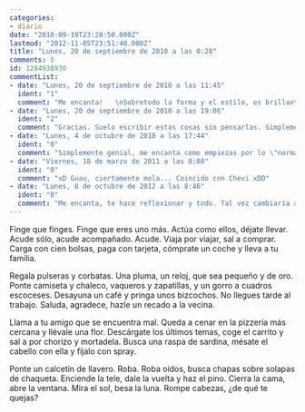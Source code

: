 ```yaml
---
categories:
- diario
date: "2010-09-19T23:28:50.000Z"
lastmod: "2012-11-05T23:51:40.000Z"
title: "Lunes, 20 de septiembre de 2010 a las 0:28"
comments: 5
id: 1284938930
commentList:
- date: "Lunes, 20 de septiembre de 2010 a las 11:45"
  ident: "1"
  comment: "Me encanta!   \nSobretodo la forma y el estilo, es brillante"
- date: "Lunes, 20 de septiembre de 2010 a las 19:06"
  ident: "2"
  comment: "Gracias. Suelo escribir estas cosas sin pensarlas. Simplemente me salen."
- date: "Lunes, 4 de octubre de 2010 a las 17:44"
  ident: "0"
  comment: "Simplemente genial, me encanta como empiezas por lo \"normal\", y luego cambias todo..."
- date: "Viernes, 18 de marzo de 2011 a las 0:08"
  ident: "0"
  comment: "xD Guau, ciertamente mola... Coincido con Chevi xDD"
- date: "Lunes, 8 de octubre de 2012 a las 8:46"
  ident: "0"
  comment: "Me encanta, te hace reflexionar y todo. Tal vez cambiaría alguna palabra para darle más continuidad pero sencillamente magnífico"
---
```


Finge que finges. Finge que eres uno más. Actúa como ellos, déjate llevar. Acude sólo, acude acompañado. Acude. Viaja por viajar, sal a comprar. Carga con cien bolsas, paga con tarjeta, cómprate un coche y lleva a tu familia.  
  
Regala pulseras y corbatas. Una pluma, un reloj, que sea pequeño y de oro. Ponte camiseta y chaleco, vaqueros y zapatillas, y un gorro a cuadros escoceses. Desayuna un café y pringa unos bizcochos. No llegues tarde al trabajo. Saluda, agradece, hazle un recado a la vecina.  
  
Llama a tu amigo que se encuentra mal. Queda a cenar en la pizzería más cercana y llévale una flor. Descárgate los últimos temas, coge el carrito y sal a por chorizo y mortadela. Busca una raspa de sardina, mésate el cabello con ella y fíjalo con spray.   
  
Ponte un calcetín de llavero. Roba. Roba oídos, busca chapas sobre solapas de chaqueta. Enciende la tele, dale la vuelta y haz el pino. Cierra la cama, abre la ventana. Mira el sol, besa la luna. Rompe cabezas, ¿de qué te quejas?